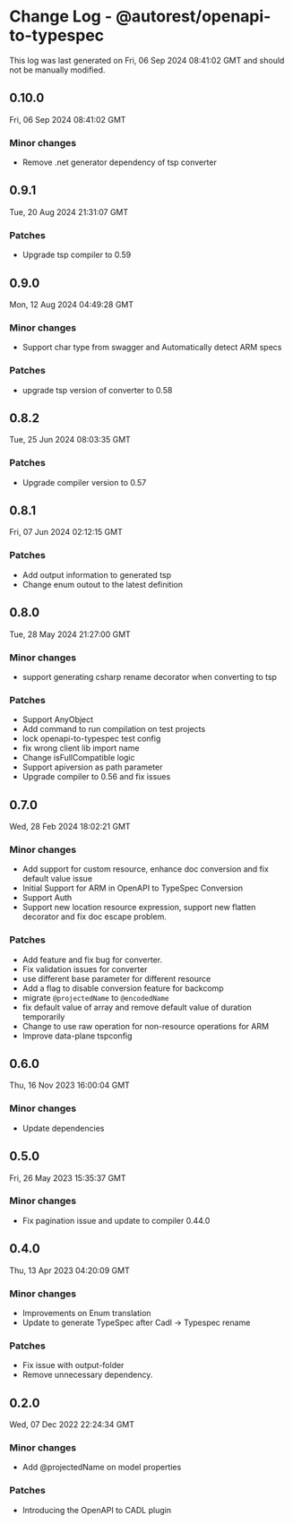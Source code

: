 # Change Log - @autorest/openapi-to-typespec

This log was last generated on Fri, 06 Sep 2024 08:41:02 GMT and should not be manually modified.

## 0.10.0
Fri, 06 Sep 2024 08:41:02 GMT

### Minor changes

- Remove .net generator dependency of tsp converter

## 0.9.1
Tue, 20 Aug 2024 21:31:07 GMT

### Patches

- Upgrade tsp compiler to 0.59

## 0.9.0
Mon, 12 Aug 2024 04:49:28 GMT

### Minor changes

- Support char type from swagger and Automatically detect ARM specs

### Patches

- upgrade tsp version of converter to 0.58

## 0.8.2
Tue, 25 Jun 2024 08:03:35 GMT

### Patches

- Upgrade compiler version to 0.57

## 0.8.1
Fri, 07 Jun 2024 02:12:15 GMT

### Patches

- Add output information to generated tsp
- Change enum outout to the latest definition

## 0.8.0
Tue, 28 May 2024 21:27:00 GMT

### Minor changes

- support generating csharp rename decorator when converting to tsp

### Patches

- Support AnyObject
- Add command to run compilation on test projects
- lock openapi-to-typespec test config
- fix wrong client lib import name
- Change isFullCompatible logic
- Support apiversion as path parameter
- Upgrade compiler to 0.56 and fix issues

## 0.7.0
Wed, 28 Feb 2024 18:02:21 GMT

### Minor changes

- Add support for custom resource, enhance doc conversion and fix default value issue
- Initial Support for ARM in OpenAPI to TypeSpec Conversion
- Support Auth
- Support new location resource expression, support new flatten decorator and fix doc escape problem.

### Patches

- Add feature and fix bug for converter.
- Fix validation issues for converter
- use different base parameter for different resource
- Add a flag to disable conversion feature for backcomp
- migrate `@projectedName` to `@encodedName`
- fix default value of array and remove default value of duration temporarily
- Change to use raw operation for non-resource operations for ARM
- Improve data-plane tspconfig

## 0.6.0
Thu, 16 Nov 2023 16:00:04 GMT

### Minor changes

- Update dependencies

## 0.5.0
Fri, 26 May 2023 15:35:37 GMT

### Minor changes

- Fix pagination issue and update to compiler 0.44.0

## 0.4.0
Thu, 13 Apr 2023 04:20:09 GMT

### Minor changes

- Improvements on Enum translation
- Update to generate TypeSpec after Cadl -> Typespec rename

### Patches

- Fix issue with output-folder
- Remove unnecessary dependency.

## 0.2.0
Wed, 07 Dec 2022 22:24:34 GMT

### Minor changes

- Add @projectedName on model properties

### Patches

- Introducing the OpenAPI to CADL plugin

